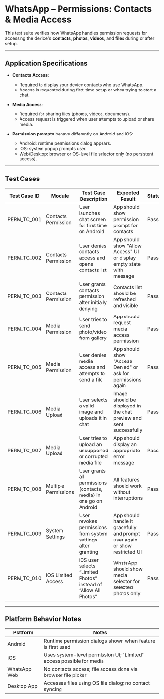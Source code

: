 # WhatsApp – Permissions: Contacts & Media Access

This test suite verifies how WhatsApp handles permission requests for accessing the device's **contacts**, **photos**, **videos**, and **files** during or after setup.

---

## Application Specifications

- **Contacts Access**:
  - Required to display your device contacts who use WhatsApp.
  - Access is requested during first-time setup or when trying to start a chat.

- **Media Access**:
  - Required for sharing files (photos, videos, documents).
  - Access request is triggered when user attempts to upload or share media.

- **Permission prompts** behave differently on Android and iOS:
  - Android: runtime permissions dialog appears.
  - iOS: system popup prompts user.
  - Web/Desktop: browser or OS-level file selector only (no persistent access).

---

## Test Cases

| Test Case ID     | Module             | Test Case Description                                                                 | Expected Result                                                                 | Status | Priority | Notes                                       |
|------------------|--------------------|----------------------------------------------------------------------------------------|----------------------------------------------------------------------------------|--------|----------|--------------------------------------------|
| PERM_TC_001      | Contacts Permission | User launches chat screen for first time on Android                                   | App should show permission prompt for contacts                                  | Pass   | High     | Android 11+ requires runtime permission     |
| PERM_TC_002      | Contacts Permission | User denies contacts access and opens contacts list                                   | App should show "Allow Access" UI or display empty state with message          | Pass   | High     | All platforms                              |
| PERM_TC_003      | Contacts Permission | User grants contacts permission after initially denying                               | Contacts list should be refreshed and visible                                   | Pass   | High     | User must go to Settings manually on iOS   |
| PERM_TC_004      | Media Permission    | User tries to send photo/video from gallery                                           | App should request media access permission                                      | Pass   | High     | File picker opens after permission granted |
| PERM_TC_005      | Media Permission    | User denies media access and attempts to send a file                                  | App should show "Access Denied" or ask for permissions again                    | Pass   | High     | Web: falls back to manual file picker      |
| PERM_TC_006      | Media Upload        | User selects a valid image and uploads it in chat                                     | Image should be displayed in the chat preview and sent successfully             | Pass   | Medium   | Web/Desktop only allow file picker         |
| PERM_TC_007      | Media Upload        | User tries to upload an unsupported or corrupted media file                           | App should display an appropriate error message                                 | Pass   | Medium   | Format validation required                 |
| PERM_TC_008      | Multiple Permissions| User grants all permissions (contacts, media) in one go on Android                    | All features should work without interruptions                                  | Pass   | High     | Android 13+ may bundle permission dialogs  |
| PERM_TC_009      | System Settings     | User revokes permissions from system settings after granting                          | App should handle it gracefully and prompt user again or show restricted UI     | Pass   | Medium   | OS-dependent behavior                      |
| PERM_TC_010      | iOS Limited Access  | iOS user selects “Limited Photos” instead of “Allow All Photos”                       | WhatsApp should show media selector for selected photos only                    | Pass   | Low      | iOS 14+ feature                            |

---

## Platform Behavior Notes

| Platform       | Notes                                                                 |
|----------------|-----------------------------------------------------------------------|
| Android        | Runtime permission dialogs shown when feature is first used          |
| iOS            | Uses system-level permission UI; "Limited" access possible for media |
| WhatsApp Web   | No contacts access; file access done via browser file picker         |
| Desktop App    | Accesses files using OS file dialog; no contact syncing              |
